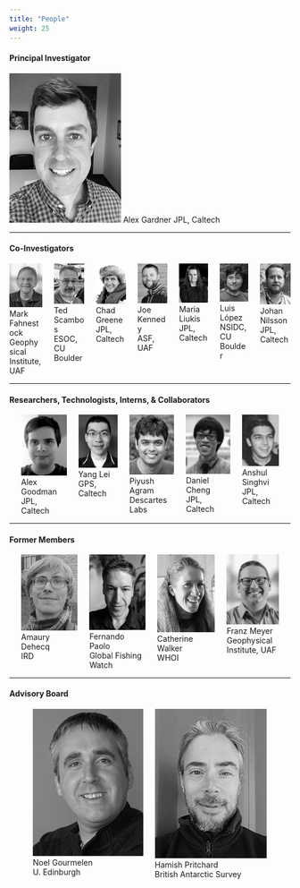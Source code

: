 ```yaml
---
title: "People"
weight: 25
---
```

#### Principal Investigator

<img src="images/people/AlexGardner.jpg">
Alex Gardner
JPL, Caltech

---
#### Co-Investigators

<div class="columns">
  <div class="column">
    <img src="images/people/MarkFahnestock.jpg" alt="Headshot photo of Mark Fahnestock">
    Mark Fahnestock<br>
    Geophysical Institute, UAF
  </div>
  <div class="column">
    <img src="images/people/TedScambos.jpg" alt="Headshot photo of Ted Scambos">
    Ted Scambos<br>
    ESOC, CU Boulder
  </div>
  <div class="column">
    <img src="images/people/ChadGreene.jpg" alt="Headshot photo of Chad Greene">
    Chad Greene<br>
    JPL, Caltech
  </div>
  <div class="column">
    <img src="images/people/JoeKennedy.jpg" alt="Headshot photo of Joe Kennedy">
    Joe Kennedy<br>
    ASF, UAF
  </div>
  <div class="column">
    <img src="images/people/MariaLiukis.jpg" alt="Headshot photo of Maria Liukis">
    Maria Liukis<br>
    JPL, Caltech
  </div>
  <div class="column">
    <img src="images/people/LuisLopez.jpg" alt="Headshot photo of Luis Lopez">
    Luis López<br>
    NSIDC, CU Boulder
  </div>
  <div class="column">
    <img src="images/people/JohanNilsson.jpg" alt="Headshot photo of Johan Nilsson">
    Johan Nilsson<br>
    JPL, Caltech
  </div>
</div>

---
#### Researchers, Technologists, Interns, & Collaborators 

<div class="columns">
  <div class="column">
   <br>
  </div>
  <div class="column">
    <img src="images/people/AlexGoodman.jpg" alt="Headshot photo of Alex Goodman">
    Alex Goodman<br>
    JPL, Caltech
  </div>
  <div class="column">
    <img src="images/people/YangLei.jpg" alt="Headshot photo of Yang Lei">
    Yang Lei<br>
    GPS, Caltech
  </div>
  <div class="column">
    <img src="images/people/PiyushAgram.jpg" alt="Headshot photo of Piyush Agram">
    Piyush Agram<br>
    Descartes Labs
  </div>
  <div class="column">
    <img src="images/people/DanielCheng.jpg" alt="Headshot photo of Daniel Cheng">
    Daniel Cheng<br>
    JPL, Caltech
  </div>
    <div class="column">
    <img src="images/people/AnshulSinghvi.jpg"  alt="Headshot photo of Anshul Singhvi">
    Anshul Singhvi<br>
    JPL, Caltech
  </div>
  <div class="column">
   <br>
  </div>
</div>

---
#### Former Members

<div class="columns">
  <div class="column">
   <br>
  </div>
  <div class="column">
    <img src="images/people/AmauryDehecq.jpg" alt="Headshot photo of Amaury Dehecq">
    Amaury Dehecq<br>
    IRD
  </div>
  <div class="column">
    <img src="images/people/FernandoPaolo.jpg" alt="Headshot photo of Fernando Paolo">
    Fernando Paolo<br>
    Global Fishing Watch
  </div>
  <div class="column">
    <img src="images/people/CatherineWalker.jpg" alt="Headshot photo of Catherine Walker">
    Catherine Walker<br>
    WHOI
  </div>
  <div class="column">
    <img src="images/people/FranzMeyer.jpg" alt="Headshot photo of Franz Meyer">
    Franz Meyer<br>
    Geophysical Institute, UAF
  </div>
  <div class="column">
   <br>
  </div>
</div>

---
#### Advisory Board

<div class="columns">
  <div class="column">
   <br>
  </div>
  <div class="column">
   <br>
  </div>
  <div class="column">
    <img src="images/people/NoelGourmelen.jpg" alt="Headshot photo of Noel Gourmelen">
    Noel Gourmelen<br>
    U. Edinburgh
  </div>
  <div class="column">
    <img src="images/people/HamishPritchard.jpg" alt="Headshot photo of Hamish Pritchard">
    Hamish Pritchard<br>
    British Antarctic Survey
  </div>
  <div class="column">
   <br>
  </div>
  <div class="column">
   <br>
  </div>
</div>
<br>
